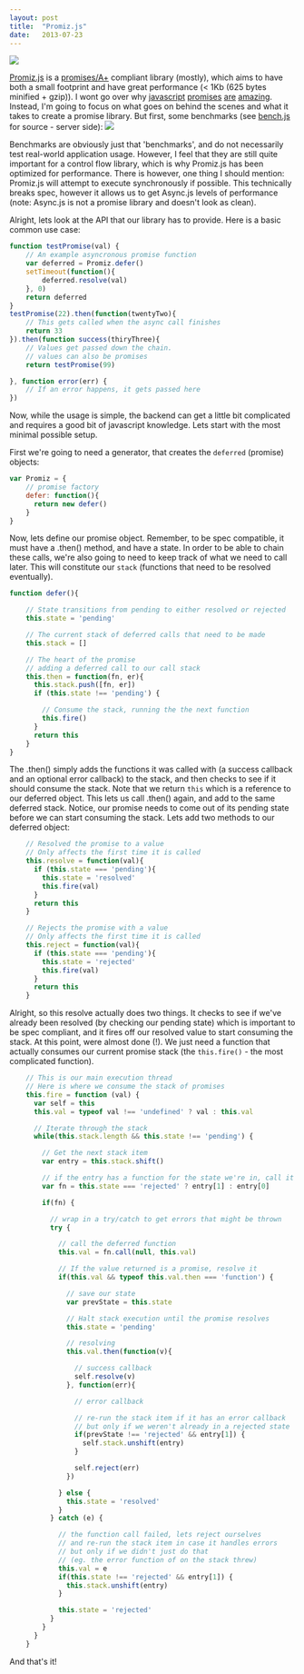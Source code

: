 ```yaml
---
layout: post
title:  "Promiz.js"
date:   2013-07-23
---
```


[![](https://raw.github.com/Zolmeister/promiz/master/imgs/logo.png)](https://github.com/Zolmeister/promiz)

[Promiz.js](https://github.com/Zolmeister/promiz) is a [promises/A+](http://promises-aplus.github.io/promises-spec/)&nbsp;compliant library (mostly), which aims to have both a small footprint and have great performance (&lt; 1Kb (625 bytes minified + gzip)). I wont go over why&nbsp;[javascript](https://gist.github.com/domenic/3889970)&nbsp;[promises](http://blog.parse.com/2013/01/29/whats-so-great-about-javascript-promises/) [are](http://www.javascriptturnsmeon.com/promises-in-javascript/) [amazing](http://blog.jcoglan.com/2013/03/30/callbacks-are-imperative-promises-are-functional-nodes-biggest-missed-opportunity/). Instead, I'm going to focus on what goes on behind the scenes and what it takes to create a promise library. But first, some benchmarks (see [bench.js](https://github.com/Zolmeister/promiz/blob/master/bench.js) for source - server side):
[![](http://3.bp.blogspot.com/-eF6DkMqkuLM/UezEPxWUaGI/AAAAAAAAAlE/QeeB5oBNpjU/s1600/chart_1+(2).png)](http://3.bp.blogspot.com/-eF6DkMqkuLM/UezEPxWUaGI/AAAAAAAAAlE/QeeB5oBNpjU/s1600/chart_1+(2).png)

Benchmarks are obviously just that 'benchmarks', and do not necessarily test real-world application usage. However, I feel that they are still quite important for a control flow library, which is why Promiz.js has been optimized for performance. There is however, one thing I should mention: Promiz.js will attempt to execute synchronously if possible. This technically breaks spec, however it allows us to get Async.js levels of performance (note: Async.js is not a promise library and doesn't look as clean).

Alright, lets look at the API that our library has to provide. Here is a basic common use case:
```js
function testPromise(val) {
    // An example asyncronous promise function
    var deferred = Promiz.defer()
    setTimeout(function(){
        deferred.resolve(val)
    }, 0)
    return deferred
}
testPromise(22).then(function(twentyTwo){
    // This gets called when the async call finishes
    return 33
}).then(function success(thiryThree){
    // Values get passed down the chain.
    // values can also be promises
    return testPromise(99)

}, function error(err) {
    // If an error happens, it gets passed here
})
```
Now, while the usage is simple, the backend can get a little bit complicated and requires a good bit of javascript knowledge. Lets start with the most minimal possible setup.

First we're going to need a generator, that creates the `deferred` (promise) objects:

```js
var Promiz = {
    // promise factory
    defer: function(){
      return new defer()
    }
}
```
Now, lets define our promise object. Remember, to be spec compatible, it must have a .then() method, and have a state. In order to be able to chain these calls, we're also going to need to keep track of what we need to call later. This will constitute our `stack` (functions that need to be resolved eventually).

```js
function defer(){

    // State transitions from pending to either resolved or rejected
    this.state = 'pending'

    // The current stack of deferred calls that need to be made
    this.stack = []

    // The heart of the promise
    // adding a deferred call to our call stack
    this.then = function(fn, er){
      this.stack.push([fn, er])
      if (this.state !== 'pending') {

        // Consume the stack, running the the next function
        this.fire()
      }
      return this
    }
}
```
The .then() simply adds the functions it was called with (a success callback and an optional error callback) to the stack, and then checks to see if it should consume the stack. Note that we return `this` which is a reference to our deferred object. This lets us call .then() again, and add to the same deferred stack. Notice, our promise needs to come out of its pending state before we can start consuming the stack. Lets add two methods to our deferred object:
```js
    // Resolved the promise to a value
    // Only affects the first time it is called
    this.resolve = function(val){
      if (this.state === 'pending'){
        this.state = 'resolved'
        this.fire(val)
      }
      return this
    }

    // Rejects the promise with a value
    // Only affects the first time it is called
    this.reject = function(val){
      if (this.state === 'pending'){
        this.state = 'rejected'
        this.fire(val)
      }
      return this
    }
```
Alright, so this resolve actually does two things. It checks to see if we've already been resolved (by checking our pending state) which is important to be spec compliant, and it fires off our resolved value to start consuming the stack. At this point, were almost done (!). We just need a function that actually consumes our current promise stack (the `this.fire()` - the most complicated function).
```js
    // This is our main execution thread
    // Here is where we consume the stack of promises
    this.fire = function (val) {
      var self = this
      this.val = typeof val !== 'undefined' ? val : this.val

      // Iterate through the stack
      while(this.stack.length && this.state !== 'pending') {

        // Get the next stack item
        var entry = this.stack.shift()

        // if the entry has a function for the state we're in, call it
        var fn = this.state === 'rejected' ? entry[1] : entry[0]

        if(fn) {

          // wrap in a try/catch to get errors that might be thrown
          try {

            // call the deferred function
            this.val = fn.call(null, this.val)

            // If the value returned is a promise, resolve it
            if(this.val && typeof this.val.then === 'function') {

              // save our state
              var prevState = this.state

              // Halt stack execution until the promise resolves
              this.state = 'pending'

              // resolving
              this.val.then(function(v){

                // success callback
                self.resolve(v)
              }, function(err){

                // error callback

                // re-run the stack item if it has an error callback
                // but only if we weren't already in a rejected state
                if(prevState !== 'rejected' && entry[1]) {
                  self.stack.unshift(entry)
                }

                self.reject(err)
              })

            } else {
              this.state = 'resolved'
            }
          } catch (e) {

            // the function call failed, lets reject ourselves
            // and re-run the stack item in case it handles errors
            // but only if we didn't just do that
            // (eg. the error function of on the stack threw)
            this.val = e
            if(this.state !== 'rejected' && entry[1]) {
              this.stack.unshift(entry)
            }

            this.state = 'rejected'
          }
        }
      }
    }
```
And that's it!
